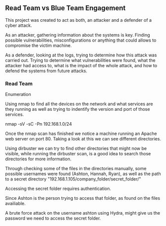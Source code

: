 ## Read Team vs Blue Team Engagement

This project was created to act as both, an attacker and a defender of a cyber attack.

As an attacker, gathering information about the systems is key.
Finding possible vulnerabilities, misconfigurations or anything that could allows to compromise the victim machine.

As a defender, looking at the logs, trying to determine how this attack was carried out.
Trying to determine what vulnerabilities were found, what the attacker had access to, what is the impact of the whole attack, and how to defend the systems from future attacks.

### Read Team

Enumeration

Using nmap to find all the devices on the network and what services are they running as well as trying to indentify the version and port of those services.

nmap -sV -sC -Pn 192.168.1.0/24



Once the nmap scan has finished we notice a machine running an Apache web server on port 80.
Taking a look at this we can see different directories.

Using dirbuster we can try to find other directories that might now be visible, while running the dirbuster scan, is a good idea to search those directories for more information.

Through checking some of the files in the directories manually, some possible usernames were found (Ashton, Hannah, Ryan), as well as the path to a secret directory "192.168.1.105/company_folder/secret_folder/"

Accessing the secret folder requires authentication.

Since Ashton is the person trying to access that folder, as found on the files availiable. 

A brute force attack on the username ashton using Hydra, might give us the password we need to access the secret folder.

